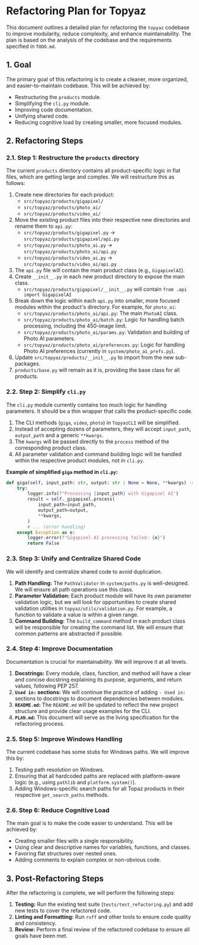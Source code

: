 # Refactoring Plan for Topyaz

This document outlines a detailed plan for refactoring the `topyaz` codebase to improve modularity, reduce complexity, and enhance maintainability. The plan is based on the analysis of the codebase and the requirements specified in `TODO.md`.

## 1. Goal

The primary goal of this refactoring is to create a cleaner, more organized, and easier-to-maintain codebase. This will be achieved by:

*   Restructuring the `products` module.
*   Simplifying the `cli.py` module.
*   Improving code documentation.
*   Unifying shared code.
*   Reducing cognitive load by creating smaller, more focused modules.

## 2. Refactoring Steps

### 2.1. Step 1: Restructure the `products` directory

The current `products` directory contains all product-specific logic in flat files, which are getting large and complex. We will restructure this as follows:

1.  Create new directories for each product:
    *   `src/topyaz/products/gigapixel/`
    *   `src/topyaz/products/photo_ai/`
    *   `src/topyaz/products/video_ai/`
2.  Move the existing product files into their respective new directories and rename them to `api.py`:
    *   `src/topyaz/products/gigapixel.py` -> `src/topyaz/products/gigapixel/api.py`
    *   `src/topyaz/products/photo_ai.py` -> `src/topyaz/products/photo_ai/api.py`
    *   `src/topyaz/products/video_ai.py` -> `src/topyaz/products/video_ai/api.py`
3.  The `api.py` file will contain the main product class (e.g., `GigapixelAI`).
4.  Create `__init__.py` in each new product directory to expose the main class.
    *   `src/topyaz/products/gigapixel/__init__.py` will contain `from .api import GigapixelAI`
5.  Break down the logic within each `api.py` into smaller, more focused modules within the product's directory. For example, for `photo_ai`:
    *   `src/topyaz/products/photo_ai/api.py`: The main `PhotoAI` class.
    *   `src/topyaz/products/photo_ai/batch.py`: Logic for handling batch processing, including the 450-image limit.
    *   `src/topyaz/products/photo_ai/params.py`: Validation and building of Photo AI parameters.
    *   `src/topyaz/products/photo_ai/preferences.py`: Logic for handling Photo AI preferences (currently in `system/photo_ai_prefs.py`).
6.  Update `src/topyaz/products/__init__.py` to import from the new sub-packages.
7.  `products/base.py` will remain as it is, providing the base class for all products.

### 2.2. Step 2: Simplify `cli.py`

The `cli.py` module currently contains too much logic for handling parameters. It should be a thin wrapper that calls the product-specific code.

1.  The CLI methods (`giga`, `video`, `photo`) in `TopyazCLI` will be simplified.
2.  Instead of accepting dozens of parameters, they will accept `input_path`, `output_path` and a generic `**kwargs`.
3.  The `kwargs` will be passed directly to the `process` method of the corresponding product class.
4.  All parameter validation and command building logic will be handled within the respective product modules, not in `cli.py`.

**Example of simplified `giga` method in `cli.py`:**

```python
def giga(self, input_path: str, output: str | None = None, **kwargs) -> bool:
    try:
        logger.info(f"Processing {input_path} with Gigapixel AI")
        result = self._gigapixel.process(
            input_path=input_path,
            output_path=output,
            **kwargs,
        )
        # ... (error handling)
    except Exception as e:
        logger.error(f"Gigapixel AI processing failed: {e}")
        return False
```

### 2.3. Step 3: Unify and Centralize Shared Code

We will identify and centralize shared code to avoid duplication.

1.  **Path Handling:** The `PathValidator` in `system/paths.py` is well-designed. We will ensure all path operations use this class.
2.  **Parameter Validation:** Each product module will have its own parameter validation logic, but we will look for opportunities to create shared validation utilities in `topyaz/utils/validation.py`. For example, a function to validate a value is within a given range.
3.  **Command Building:** The `build_command` method in each product class will be responsible for creating the command list. We will ensure that common patterns are abstracted if possible.

### 2.4. Step 4: Improve Documentation

Documentation is crucial for maintainability. We will improve it at all levels.

1.  **Docstrings:** Every module, class, function, and method will have a clear and concise docstring explaining its purpose, arguments, and return values, following PEP 257.
2.  **`Used in:` sections:** We will continue the practice of adding `- Used in:` sections to docstrings to document dependencies between modules.
3.  **`README.md`:** The `README.md` will be updated to reflect the new project structure and provide clear usage examples for the CLI.
4.  **`PLAN.md`:** This document will serve as the living specification for the refactoring process.

### 2.5. Step 5: Improve Windows Handling

The current codebase has some stubs for Windows paths. We will improve this by:

1.  Testing path resolution on Windows.
2.  Ensuring that all hardcoded paths are replaced with platform-aware logic (e.g., using `pathlib` and `platform.system()`).
3.  Adding Windows-specific search paths for all Topaz products in their respective `get_search_paths` methods.

### 2.6. Step 6: Reduce Cognitive Load

The main goal is to make the code easier to understand. This will be achieved by:

*   Creating smaller files with a single responsibility.
*   Using clear and descriptive names for variables, functions, and classes.
*   Favoring flat structures over nested ones.
*   Adding comments to explain complex or non-obvious code.

## 3. Post-Refactoring Steps

After the refactoring is complete, we will perform the following steps:

1.  **Testing:** Run the existing test suite (`tests/test_refactoring.py`) and add new tests to cover the refactored code.
2.  **Linting and Formatting:** Run `ruff` and other tools to ensure code quality and consistency.
3.  **Review:** Perform a final review of the refactored codebase to ensure all goals have been met.